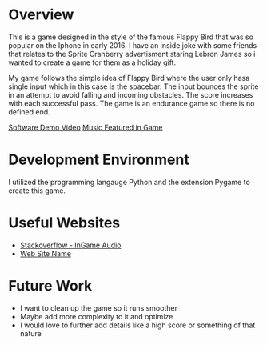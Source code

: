 # Overview

This is a game designed in the style of the famous Flappy Bird that was so popular on the Iphone in early 2016. I have an inside joke with some friends that relates to the Sprite Cranberry advertisment staring Lebron James so i wanted to create a game for them as a holiday gift.

 My game follows the simple idea of Flappy Bird where the user only hasa single input which in this case is the spacebar. The input bounces the sprite in an attempt to avoid falling and incoming obstacles. The score increases with each successful pass. The game is an endurance game so there is no defined end.

[Software Demo Video](https://youtu.be/appU_DkltaA)
[Music Featured in Game](https://www.youtube.com/watch?v=NJQoXiSD2tg)

# Development Environment

I utilized the programming langauge Python and the extension Pygame to create this game.

# Useful Websites

* [Stackoverflow - InGame Audio](https://stackoverflow.com/questions/43845800/how-do-i-add-background-music-to-my-python-game)
* [Web Site Name](http://url.link.goes.here)

# Future Work

* I want to clean up the game so it runs smoother
* Maybe add more complexity to it and optimize
* I would love to further add details like a high score or something of that nature
